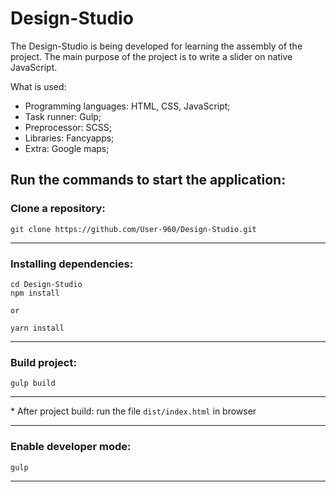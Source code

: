 # Design-Studio
  The Design-Studio is being developed for learning the assembly of the project.
  The main purpose of the project is to write a slider on native JavaScript.
  
  What is used:

- Programming languages: HTML, CSS, JavaScript;
- Task runner: Gulp;
- Preprocessor: SCSS;
- Libraries: Fancyapps;
- Extra: Google maps;

## Run the commands to start the application:
### Clone a repository:
    git clone https://github.com/User-960/Design-Studio.git
***
### Installing dependencies:
    cd Design-Studio
    npm install

    or

    yarn install
***

### Build project:
    gulp build
***

\* After project build: run the file `dist/index.html` in browser
***

### Enable developer mode:
    gulp
*** 